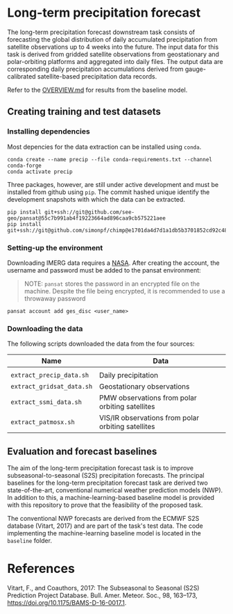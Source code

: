 # Long-term precipitation forecast

The long-term precipitation forecast downstream task consists of forecasting the
global distribution of daily accumulated precipitation from satellite
observations up to 4 weeks into the future. The input data for this task is
derived from gridded satellite observations from geostationary and
polar-orbiting platforms and aggregated into daily files. The output data are
corresponding daily precipitation accumulations derived from gauge-calibrated
satellite-based precipitation data records.

Refer to the [OVERVIEW.md](OVERVIEW.md) for results from the baseline model.

## Creating training and test datasets

### Installing dependencies

Most depencies for the data extraction can be installed using ``conda``. 


``` shellsession
conda create --name precip --file conda-requirements.txt --channel conda-forge
conda activate precip

```

Three packages, however, are still under active development and must be installed from github using ``pip``. The commit hashed unique identify the development snapshots with which the data can be extracted.

``` shellsession
pip install git+ssh://git@github.com/see-geo/pansat@55c7b991ab4f19223664ad896caa9cb575221aee
pip install  git+ssh://git@github.com/simonpf/chimp@e1701da4d7d1a1db5b3701852cd92c48aea3b872
```

### Setting-up the environment

Downloading IMERG data requires a [NASA](https://disc.gsfc.nasa.gov). After creating the account, the username and password must be added to the pansat environment:

> NOTE: ``pansat`` stores the password in an encrypted file on the machine. Despite the file being encrypted, it is recommended to use a throwaway password 

``` shellsession
pansat account add ges_disc <user_name>
```

### Downloading the data

The following scripts downloaded the data from the four sources:


| Name                        | Data                                               |
|-----------------------------|----------------------------------------------------|
|                             |                                                    |
| ``extract_precip_data.sh``  | Daily precipitation                                |
| ``extract_gridsat_data.sh`` | Geostationary observations                         |
| ``extract_ssmi_data.sh``    | PMW observations from polar orbiting satellites    |
| ``extract_patmosx.sh``      | VIS/IR observations from polar orbiting satellites |


## Evaluation and forecast baselines

The aim of the long-term precipitation forecast task is to improve subseasonal-to-seasonal (S2S)
precipitation forecasts. The principal baselines for the long-term precipitation forecast task are
derived two state-of-the-art, conventional numerical weather prediction models (NWP). In addition
to this, a machine-learning-based baseline model is provided with this repository to prove that
the feasibility of the proposed task.

The conventional NWP forecasts are derived from the ECMWF S2S database (Vitart, 2017) and 
are part of the task's test data. The code implementing the machine-learning baseline model
is located in the ``baseline`` folder.

# References

Vitart, F., and Coauthors, 2017: The Subseasonal to Seasonal (S2S) Prediction Project Database. Bull. Amer. Meteor. Soc., 98, 163–173, https://doi.org/10.1175/BAMS-D-16-0017.1. 
